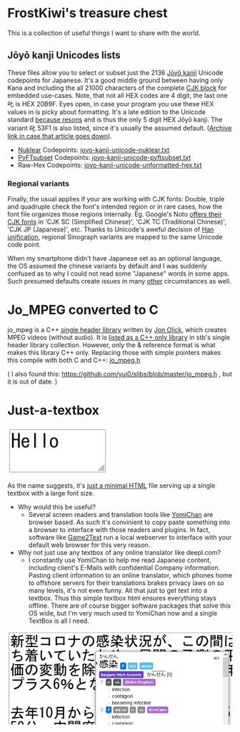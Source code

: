 # FrostKiwi's treasure chest
This is a collection of useful things I want to share with the world.
## Jōyō kanji Unicodes lists
These files allow you to select or subset just the  2136 [Jōyō kanji](https://en.wikipedia.org/wiki/J%C5%8Dy%C5%8D_kanji) Unicode codepoints for Japanese. It's a good middle ground between having only Kana and including the all 21000 characters of the complete [CJK block](https://en.wikipedia.org/wiki/CJK_Unified_Ideographs_(Unicode_block)) for embedded use-cases. Note, that not all HEX codes are 4 digit, the last one 𠮟 is HEX 20B9F. Eyes open, in case your program you use these HEX values in is picky about formatting. It's a late edition to the Unicode standard [because resons](https://hydrocul.github.io/wiki/blog/2014/1201-shikaru.html) and is thus the only 5 digit HEX Jōyō kanji. The variant 叱 53F1 is also listed, since it's usually the assumed default. ([Archive link in case that article goes down](https://web.archive.org/web/20210405065949/https://hydrocul.github.io/wiki/blog/2014/1201-shikaru.html)).
* [Nuklear](https://github.com/Immediate-Mode-UI/Nuklear) Codepoints: [joyo-kanji-unicode-nuklear.txt](https://raw.githubusercontent.com/FrostKiwi/treasurechest/main/joyo-kanji-unicode-nuklear.txt)
* [PyFTsubset](https://fonttools.readthedocs.io/en/latest/subset/index.html) Codepoints: [joyo-kanji-unicode-pyftsubset.txt](https://raw.githubusercontent.com/FrostKiwi/treasurechest/main/joyo-kanji-unicode-pyftsubset.txt)
* Raw-Hex Codepoints: [joyo-kanji-unicode-unformatted-hex.txt](https://raw.githubusercontent.com/FrostKiwi/treasurechest/main/joyo-kanji-unicode-unformatted-hex.txt)
### Regional variants
Finally, the usual applies if your are working with CJK fonts: Double, triple and quadruple check the font's intended region or in rare cases, how the font file organizes those regions internally. Eg. Google's Noto [offers their CJK fonts](https://github.com/googlefonts/noto-cjk) in 'CJK SC (Simplified Chinese)', 'CJK TC (Traditional Chinese)', 'CJK JP (Japanese)', etc. Thanks to Unicode's aweful decision of [Han unification](https://en.wikipedia.org/wiki/Han_unification), regional Sinograph variants are mapped to the same Unicode code point.

When my smartphone didn't have Japanese set as an optional language, the OS assumed the chinese variants by default and I was suddenly confused as to why I could not read some "Japanese" words in some apps. Such presumed defaults create issues in many [other](https://community.wanikani.com/t/userscript-anime-context-sentences/54003/83?u=frostkiwi) circumstances as well.
# Jo_MPEG converted to C
jo_mpeg is a C++ [single header library](https://github.com/nothings/single_file_libs) written by [Jon Olick](https://www.jonolick.com/home/mpeg-video-writer), which creates MPEG videos (without audio). It is [listed as a C++ only library](https://github.com/nothings/single_file_libs#video) in stb's single header library collection. However, only the & reference format is what makes this library C++ only. Replacing those with simple pointers makes this compile with both C and C++: [jo_mpeg.h](https://github.com/FrostKiwi/treasurechest/blob/main/jo_mpeg.h)

( I also found this: https://github.com/yui0/slibs/blob/master/jo_mpeg.h , but it is out of date. )
# Just-a-textbox
![](https://raw.githubusercontent.com/FrostKiwi/treasurechest/main/readme-img/hello-textbox.png)

As the name suggests, it's [just a minimal HTML](https://raw.githubusercontent.com/FrostKiwi/treasurechest/main/just-a-textbox.html) file serving up a single textbox with a large font size.
* Why would this be useful?
  * Several screen readers and translation tools like [YomiChan](https://github.com/FooSoft/yomichan) are browser based. As such it's convinient to copy paste something into a browser to interface with those readers and plugins. In fact, software like [Game2Text](https://game2text.com/) run a local webserver to interface with your default web browser for this very reason.
* Why not just use any textbox of any online translator like deepl.com? 
  * I constantly use YomiChan to help me read Japanese content, including client's E-Mails with confidential Company information. Pasting client information to an online translator, which phones home to offshore servers for their translations brakes privacy laws on so many levels, it's not even funny. All that just to get text into a textbox. Thus this simple textbox html ensures everything stays offline. There are of course bigger software packages that solve this OS wide, but I'm very much used to YomiChan now and a single TextBox is all I need.

![](https://raw.githubusercontent.com/FrostKiwi/treasurechest/main/readme-img/Textbox%2BYomichan.png)
